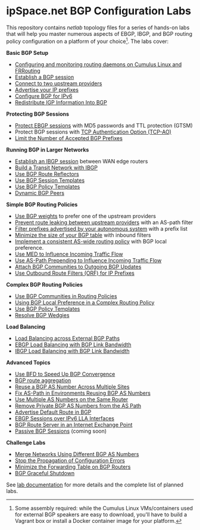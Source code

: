 # ipSpace.net BGP Configuration Labs

This repository contains _netlab_ topology files for a series of hands-on labs that will help you master numerous aspects of EBGP,  IBGP, and BGP routing policy configuration on a platform of your choice[^PC]. The labs cover:

**Basic BGP Setup**

* [Configuring and monitoring routing daemons on Cumulus Linux and FRRouting](basic/0-frrouting)
* [Establish a BGP session](basic/1-session)
* [Connect to two upstream providers](basic/2-multihomed)
* [Advertise your IP prefixes](basic/3-originate)
* [Configure BGP for IPv6](basic/4-ipv6)
* [Redistribute IGP Information Into BGP](basic/5-redistribute)

**Protecting BGP Sessions**

* [Protect EBGP sessions](basic/6-protect) with MD5 passwords and TTL protection (GTSM)
* Protect BGP sessions with [TCP Authentication Option (TCP-AO)](basic/9-ao)
* [Limit the Number of Accepted BGP Prefixes](basic/b-max-prefix)

**Running BGP in Larger Networks**

* [Establish an IBGP session](ibgp/1-edge) between WAN edge routers
* [Build a Transit Network with IBGP](ibgp/2-transit)
* [Use BGP Route Reflectors](ibgp/3-rr)
* [Use BGP Session Templates](session/6-templates)
* [Use BGP Policy Templates](session/7-policy)
* [Dynamic BGP Peers](session/9-dynamic)

**Simple BGP Routing Policies**

* [Use BGP weights](policy/1-weights) to prefer one of the upstream providers
* [Prevent route leaking between upstream providers](policy/2-stop-transit) with an AS-path filter
* [Filter prefixes advertised by your autonomous system](policy/3-prefix) with a prefix list
* [Minimize the size of your BGP table](policy/4-reduce) with inbound filters
* [Implement a consistent AS-wide routing policy](policy/5-local-preference) with BGP local preference.
* [Use MED to Influence Incoming Traffic Flow](policy/6-med)
* [Use AS-Path Prepending to Influence Incoming Traffic Flow](policy/7-prepend)
* [Attach BGP Communities to Outgoing BGP Updates](policy/8-community-attach)
* [Use Outbound Route Filters (ORF) for IP Prefixes](policy/f-orf)

**Complex BGP Routing Policies**

* [Use BGP Communities in Routing Policies](policy/9-community-use)
* [Using BGP Local Preference in a Complex Routing Policy](policy/a-locpref-route-map)
* [Use BGP Policy Templates](session/7-policy)
* [Resolve BGP Wedgies](policy/e-wedgies)

**Load Balancing**

* [Load Balancing across External BGP Paths](lb/1-ebgp)
* [EBGP Load Balancing with BGP Link Bandwidth](lb/2-dmz-bw)
* [IBGP Load Balancing with BGP Link Bandwidth](lb/3-ibgp)

**Advanced Topics**

* [Use BFD to Speed Up BGP Convergence](basic/7-bfd)
* [BGP route aggregation](basic/8-aggregate)
* [Reuse a BGP AS Number Across Multiple Sites](session/1-allowas_in)
* [Fix AS-Path in Environments Reusing BGP AS Numbers](session/2-asoverride)
* [Use Multiple AS Numbers on the Same Router](session/3-localas)
* [Remove Private BGP AS Numbers from the AS Path](session/4-removeprivate)
* [Advertise Default Route in BGP](basic/c-default-route)
* [EBGP Sessions over IPv6 LLA Interfaces](basic/d-interface)
* [BGP Route Server in an Internet Exchange Point](session/5-routeserver)
* [Passive BGP Sessions](session/8-passive) (coming soon)

**Challenge Labs**

* [Merge Networks Using Different BGP AS Numbers](challenge/20-merge-as)
* [Stop the Propagation of Configuration Errors](challenge/04-block-fat-fingers/)
* [Minimize the Forwarding Table on BGP Routers](challenge/30-reduce-fib)
* [BGP Graceful Shutdown](challenge/03-graceful-shutdown)

See [lab documentation](https://bgplabs.net/) for more details and the complete list of planned labs.

[^PC]: Some assembly required: while the Cumulus Linux VMs/containers used for external BGP speakers are easy to download, you'll have to build a Vagrant box or install a Docker container image for your platform.